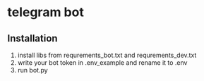 # telegram bot

## Installation


1. install libs from requrements_bot.txt and requrements_dev.txt
2. write your bot token in .env_example and rename it to .env
3. run bot.py